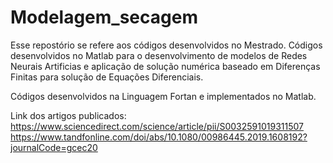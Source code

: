 # Modelagem_secagem
Esse repostório se refere aos códigos desenvolvidos no Mestrado. Códigos desenvolvidos no Matlab para o desenvolvimento de modelos de Redes Neurais Artificias e aplicação de solução numérica baseado em Diferenças Finitas para solução de Equações Diferenciais.

Códigos desenvolvidos na Linguagem Fortan e implementados no Matlab.

Link dos artigos publicados:
https://www.sciencedirect.com/science/article/pii/S0032591019311507
https://www.tandfonline.com/doi/abs/10.1080/00986445.2019.1608192?journalCode=gcec20

